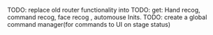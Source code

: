 
TODO: replace old router functionality into 
TODO: get: Hand recog, command recog, face recog , automouse Inits.
TODO: create a global command manager(for commands to UI on stage status)